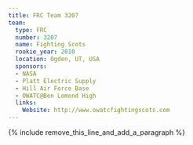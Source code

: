 ```yaml
---
title: FRC Team 3207
team:
  type: FRC
  number: 3207
  name: Fighting Scots
  rookie_year: 2010
  location: Ogden, UT, USA
  sponsors:
  - NASA
  - Platt Electric Supply
  - Hill Air Force Base
  - OWATC@Ben Lomond High
  links:
    Website: http://www.owatcfightingscots.com
---
```


{% include remove_this_line_and_add_a_paragraph %}